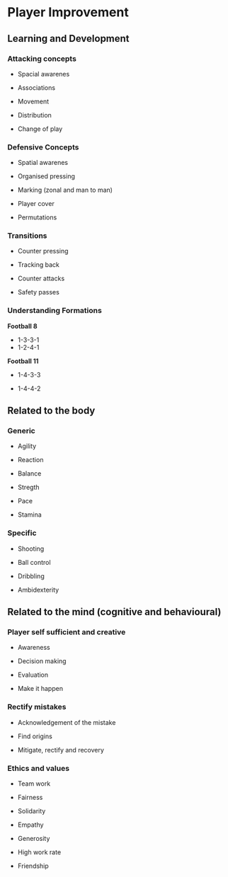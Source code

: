 # Player Improvement

<imageComponent pic="hero_4" />

## Learning and Development

### Attacking concepts

- Spacial awarenes

- Associations

- Movement

- Distribution

- Change of play

### Defensive Concepts

- Spatial awarenes

- Organised pressing

- Marking (zonal and man to man)

- Player cover

- Permutations

### Transitions

- Counter pressing

- Tracking back

- Counter attacks

- Safety passes

### Understanding Formations

**Football 8**

- 1-3-3-1
- 1-2-4-1

**Football 11**

- 1-4-3-3

- 1-4-4-2

## Related to the body

### Generic

- Agility

- Reaction

- Balance

- Stregth

- Pace

- Stamina

### Specific

- Shooting

- Ball control

- Dribbling

- Ambidexterity

## Related to the mind (cognitive and behavioural)

### Player self sufficient and creative

- Awareness

- Decision making

- Evaluation

- Make it happen

### Rectify mistakes

- Acknowledgement of the mistake

- Find origins

- Mitigate, rectify and recovery

### Ethics and values

- Team work

- Fairness

- Solidarity

- Empathy

- Generosity

- High work rate

- Friendship